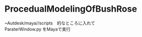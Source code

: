 # ProcedualModelingOfBushRose
 
~Autdesk/maya/<version>/scripts　的なところに入れて　<br>
ParaterWindow.py をMayaで実行
